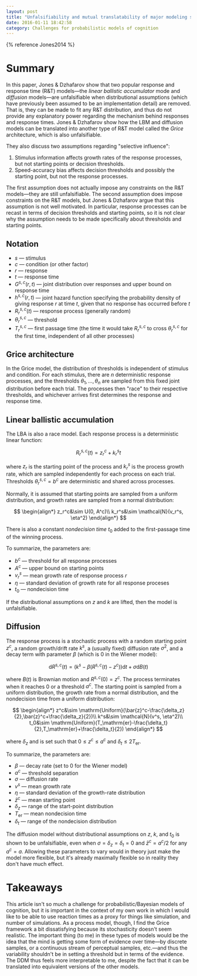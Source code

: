 ```yaml
---
layout: post
title: "Unfalsifiability and mutual translatability of major modeling schemes in choice reaction time"
date: 2016-01-11 18:42:58
category: Challenges for probabilistic models of cognition
---
```


{% reference Jones2014 %}

# Summary

In this paper, Jones & Dzhafarov show that two popular response and response time (R&T) models—the *linear ballistic accumulator* mode and *diffusion* models—are unfalsifiable when distributional assumptions (which have previously been assumed to be an implementation detail) are removed. That is, they can be made to fit any R&T distribution, and thus do not provide any explanatory power regarding the mechanism behind responses and response times. Jones & Dzhafarov show how the LBM and diffusion models can be translated into another type of R&T model called the *Grice* architecture, which is also unfalsifiable.

They also discuss two assumptions regarding "selective influence":

1. Stimulus information affects growth rates of the response processes, but not starting points or decision thresholds.
2. Speed-accuracy bias affects decision thresholds and possibly the starting point, but not the response processes.

The first assumption does not actually impose any constraints on the R&T models—they are still unfalsifiable. The second assumption does impose constraints on the R&T models, but Jones & Dzhafarov argue that this assumption is not well motivated. In particular, response processes can be recast in terms of decision thresholds and starting points, so it is not clear why the assumption needs to be made specifically about thresholds and starting points.

## Notation

* $s$ — stimulus
* $c$ — condition (or other factor)
* $r$ — response
* $t$ — response time
* $G^{s,c}(r,t)$ — joint distribution over responses and upper bound on response time
* $h^{s,c}(r,t)$ — joint hazard function specifying the probability density of giving response $r$ at time $t$, given that no response has occurred before $t$
* $R_r^{s,c}(t)$ — response process (generally random)
* $\theta_r^{s,c}$ — threshold
* $T_r^{s,c}$ — first passage time (the time it would take $R_r^{s,c}$ to cross $\theta_r^{s,c}$ for the first time, independent of all other processes)

## Grice architecture

In the Grice model, the distribution of thresholds is independent of stimulus and condition. For each stimulus, there are $n$ deterministic response processes, and the thresholds $\theta_1,\ldots{},\theta_n$ are sampled from this fixed joint distribution before each trial. The processes then "race" to their respective thresholds, and whichever arrives first determines the response and response time.

## Linear ballistic accumulation

The LBA is also a race model. Each response process is a deterministic linear function:

$$
R_r^{s,c}(t)=z_r^c+k_r^st
$$

where $z_r$ is the starting point of the process and $k_r^s$ is the process growth rate, which are sampled independently for each process on each trial. Thresholds $\theta_r^{s,c}=b^c$ are deterministic and shared across processes.

Normally, it is assumed that starting points are sampled from a uniform distribution, and growth rates are sampled from a normal distribution:

$$
\begin{align*}
z_r^c&\sim U(0, A^c)\\
k_r^s&\sim \mathcal{N}(v_r^s, \eta^2)
\end{align*}
$$

There is also a constant *nondecision time* $t_0$ added to the first-passage time of the winning process.

To summarize, the parameters are:

* $b^c$ — threshold for all response processes
* $A^c$ — upper bound on starting points
* $v_r^s$ — mean growth rate of response process $r$
* $\eta$ — standard deviation of growth rate for all response proceses
* $t_0$ — nondecision time

If the distributional assumptions on $z$ and $k$ are lifted, then the model is unfalsifiable.

## Diffusion

The response process is a stochastic process with a random starting point $z^c$, a random growth/drift rate $k^s$, a (usually fixed) diffusion rate $\sigma^2$, and a decay term with parameter $\beta$ (which is 0 in the Wiener model):

$$
\mathrm{d}R^{s,c}(t)=(k^s-\beta(R^{s,c}(t)-z^c))\mathrm{d}t + \sigma\mathrm{d}B(t)
$$

where $B(t)$ is Brownian motion and $R^{s,c}(0)=z^c$. The process terminates when it reaches 0 or a threshold $a^c$. The starting point is sampled from a uniform distribution, the growth rate from a normal distribution, and the nondecision time from a uniform distribution:

$$
\begin{align*}
z^c&\sim \mathrm{Uniform}(\bar{z}^c-\frac{\delta_z}{2},\bar{z}^c+\frac{\delta_z}{2})\\
k^s&\sim \mathcal{N}(v^s, \eta^2)\\
t_0&\sim \mathrm{Uniform}(T_\mathrm{er}-\frac{\delta_t}{2},T_\mathrm{er}+\frac{\delta_t}{2})
\end{align*}
$$

where $\delta_z$ and is set such that $0\leq z^c\leq a^c$ and $\delta_t\leq 2T_\mathrm{er}$.

To summarize, the parameters are:

* $\beta$ — decay rate (set to 0 for the Wiener model)
* $a^c$ — threshold separation
* $\sigma$ — diffusion rate
* $v^s$ — mean growth rate
* $\eta$ — standard deviation of the growth-rate distribution
* $\bar{z}^c$ — mean starting point
* $\delta_z$ — range of the start-point distribution
* $T_\mathrm{er}$ — mean nondecision time
* $\delta_t$ — range of the nondecision distribution

The diffusion model without distributional assumptions on $z$, $k$, and $t_0$ is shown to be unfalsifiable, even when $\sigma=\delta_z=\delta_t=0$ and $\bar{z}^c=a^c/2$ for any $a^c=a$. Allowing these parameters to vary would in theory just make the model more flexible, but it's already maximally flexible so in reality they don't have much effect.

# Takeaways

This article isn't so much a challenge for probabilistic/Bayesian models of cognition, but it is important in the context of my own work in which I would like to be able to use reaction times as a proxy for things like simulation, and number of simulations. As a process model, though, I find the Grice framework a bit dissatisfying because its stochasticity doesn't seem realistic. The important thing (to me) in these types of models would be the idea that the mind is getting some form of evidence over time—by discrete samples, or a continuous stream of perceptual samples, etc.—and thus the variability shouldn't be in setting a threshold but in terms of the evidence. The DDM thus feels more interpretable to me, despite the fact that it can be translated into equivalent versions of the other models.
